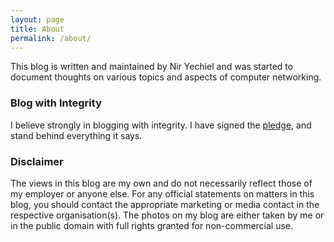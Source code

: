 ```yaml
---
layout: page
title: About
permalink: /about/
---
```


This blog is written and maintained by Nir Yechiel and was started to document thoughts on various topics and aspects of computer networking.

### Blog with Integrity
I believe strongly in blogging with integrity. I have signed the [pledge](http://www.blogwithintegrity.com/), and stand behind everything it says.

### Disclaimer
The views in this blog are my own and do not necessarily reflect those of my employer or anyone else. For any official statements on matters in this blog, you should contact the appropriate marketing or media contact in the respective organisation(s). The photos on my blog are either taken by me or in the public domain with full rights granted for non-commercial use.
